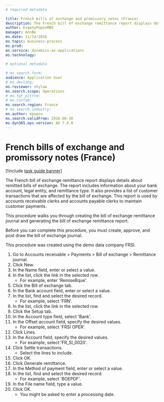 ```yaml
--- 
# required metadata 
 
title: French bills of exchange and promissory notes (France)
description: The French bill of exchange remittance report displays details about remitted bills of exchange. 
author: EvgenyPopovMBS
manager: AnnBe 
ms.date: 11/14/2016
ms.topic: business-process 
ms.prod:  
ms.service: dynamics-ax-applications 
ms.technology:  
 
# optional metadata 
 
# ms.search.form:   
audience: Application User 
# ms.devlang:  
ms.reviewer: shylaw
ms.search.scope: Operations 
# ms.tgt_pltfrm:  
# ms.custom:  
ms.search.region: France
# ms.search.industry: 
ms.author: epopov
ms.search.validFrom: 2016-06-30 
ms.dyn365.ops.version: AX 7.0.0 
---
```

# French bills of exchange and promissory notes (France)

[!include [task guide banner](../../includes/task-guide-banner.md)]

The French bill of exchange remittance report displays details about remitted bills of exchange. The report includes information about your bank account, legal entity, and remittance type. It also provides a list of customer transactions that are affected by the bill of exchange. This report is used by accounts receivable clerks and accounts payable clerks to maintain customer payments. 



This procedure walks you through creating the bill of exchange remittance journal and generating the bill of exchange remittance report.

Before you can complete this procedure, you must create, approve, and post draw the bill of exchange journal.

This procedure was created using the demo data company FRSI.

1. Go to Accounts receivable > Payments > Bill of exchange > Remittance journal.
2. Click New.
3. In the Name field, enter or select a value.
4. In the list, click the link in the selected row.
    * For example, enter 'RemiseBque'.  
5. Click the Bill of exchange tab.
6. In the Bank account field, enter or select a value.
7. In the list, find and select the desired record.
    * For example, select 'FRN'.  
8. In the list, click the link in the selected row.
9. Click the Setup tab.
10. In the Account type field, select 'Bank'.
11. In the Offset account field, specify the desired values.
    * For example, select 'FRSI OPER'.  
12. Click Lines.
13. In the Account field, specify the desired values.
    * For example, select 'FR_SI_0020'.  
14. Click Settle transactions.
    * Select the lines to include.  
15. Click OK.
16. Click Generate remittance.
17. In the Method of payment field, enter or select a value.
18. In the list, find and select the desired record.
    * For example, select 'BOEPDF'.  
19. In the File name field, type a value.
20. Click OK.
    * You might be asked to enter a processing date.  

